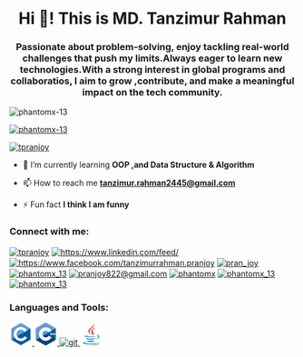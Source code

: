<h1 align="center">Hi 👋! This is MD. Tanzimur Rahman</h1>
<h3 align="center">Passionate about problem-solving, enjoy tackling real-world challenges that push my limits.Always eager to learn new technologies.With a strong interest in global programs and collaboratios, I aim to grow ,contribute, and make a meaningful impact on the tech community.</h3>

<p align="left"> <img src="https://komarev.com/ghpvc/?username=phantomx-13&label=Profile%20views&color=0e75b6&style=flat" alt="phantomx-13" /> </p>

<p align="left"> <a href="https://github.com/ryo-ma/github-profile-trophy"><img src="https://github-profile-trophy.vercel.app/?username=phantomx-13" alt="phantomx-13" /></a> </p>

<p align="left"> <a href="https://twitter.com/tpranjoy" target="blank"><img src="https://img.shields.io/twitter/follow/tpranjoy?logo=twitter&style=for-the-badge" alt="tpranjoy" /></a> </p>

- 🌱 I’m currently learning **OOP ,and Data Structure & Algorithm**

- 📫 How to reach me **tanzimur.rahman2445@gmail.com**

- ⚡ Fun fact **I think I am funny**

<h3 align="left">Connect with me:</h3>
<p align="left">
<a href="https://twitter.com/tpranjoy" target="blank"><img align="center" src="https://raw.githubusercontent.com/rahuldkjain/github-profile-readme-generator/master/src/images/icons/Social/twitter.svg" alt="tpranjoy" height="30" width="40" /></a>
<a href="https://linkedin.com/in/https://www.linkedin.com/feed/" target="blank"><img align="center" src="https://raw.githubusercontent.com/rahuldkjain/github-profile-readme-generator/master/src/images/icons/Social/linked-in-alt.svg" alt="https://www.linkedin.com/feed/" height="30" width="40" /></a>
<a href="https://fb.com/https://www.facebook.com/tanzimurrahman.pranjoy" target="blank"><img align="center" src="https://raw.githubusercontent.com/rahuldkjain/github-profile-readme-generator/master/src/images/icons/Social/facebook.svg" alt="https://www.facebook.com/tanzimurrahman.pranjoy" height="30" width="40" /></a>
<a href="https://instagram.com/pran_joy" target="blank"><img align="center" src="https://raw.githubusercontent.com/rahuldkjain/github-profile-readme-generator/master/src/images/icons/Social/instagram.svg" alt="pran_joy" height="30" width="40" /></a>
<a href="https://www.codechef.com/users/phantomx_13" target="blank"><img align="center" src="https://cdn.jsdelivr.net/npm/simple-icons@3.1.0/icons/codechef.svg" alt="phantomx_13" height="30" width="40" /></a>
<a href="https://www.hackerrank.com/pranjoy822@gmail.com" target="blank"><img align="center" src="https://raw.githubusercontent.com/rahuldkjain/github-profile-readme-generator/master/src/images/icons/Social/hackerrank.svg" alt="pranjoy822@gmail.com" height="30" width="40" /></a>
<a href="https://codeforces.com/profile/phantomx" target="blank"><img align="center" src="https://raw.githubusercontent.com/rahuldkjain/github-profile-readme-generator/master/src/images/icons/Social/codeforces.svg" alt="phantomx" height="30" width="40" /></a>
<a href="https://www.leetcode.com/phantomx_13" target="blank"><img align="center" src="https://raw.githubusercontent.com/rahuldkjain/github-profile-readme-generator/master/src/images/icons/Social/leet-code.svg" alt="phantomx_13" height="30" width="40" /></a>
<a href="https://discord.gg/phantomx_13" target="blank"><img align="center" src="https://raw.githubusercontent.com/rahuldkjain/github-profile-readme-generator/master/src/images/icons/Social/discord.svg" alt="phantomx_13" height="30" width="40" /></a>
</p>

<h3 align="left">Languages and Tools:</h3>
<p align="left"> <a href="https://www.cprogramming.com/" target="_blank" rel="noreferrer"> <img src="https://raw.githubusercontent.com/devicons/devicon/master/icons/c/c-original.svg" alt="c" width="40" height="40"/> </a> <a href="https://www.w3schools.com/cpp/" target="_blank" rel="noreferrer"> <img src="https://raw.githubusercontent.com/devicons/devicon/master/icons/cplusplus/cplusplus-original.svg" alt="cplusplus" width="40" height="40"/> </a> <a href="https://git-scm.com/" target="_blank" rel="noreferrer"> <img src="https://www.vectorlogo.zone/logos/git-scm/git-scm-icon.svg" alt="git" width="40" height="40"/> </a> <a href="https://www.java.com" target="_blank" rel="noreferrer"> <img src="https://raw.githubusercontent.com/devicons/devicon/master/icons/java/java-original.svg" alt="java" width="40" height="40"/> </a> </p>
